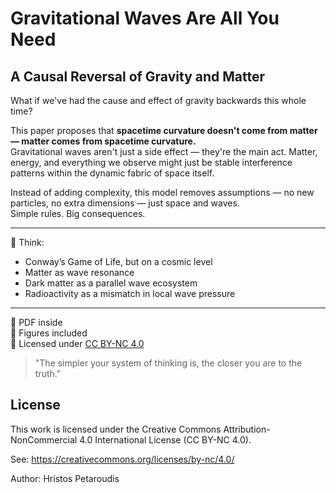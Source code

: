 # Gravitational Waves Are All You Need  
## A Causal Reversal of Gravity and Matter

What if we've had the cause and effect of gravity backwards this whole time?

This paper proposes that **spacetime curvature doesn't come from matter — matter comes from spacetime curvature.**  
Gravitational waves aren't just a side effect — they're the main act. Matter, energy, and everything we observe might just be stable interference patterns within the dynamic fabric of space itself.

Instead of adding complexity, this model removes assumptions — no new particles, no extra dimensions — just space and waves.  
Simple rules. Big consequences.

---

🧠 Think:  
- Conway’s Game of Life, but on a cosmic level  
- Matter as wave resonance  
- Dark matter as a parallel wave ecosystem  
- Radioactivity as a mismatch in local wave pressure  

---

📄 PDF inside  
🎨 Figures included  
📜 Licensed under [CC BY-NC 4.0](https://creativecommons.org/licenses/by-nc/4.0/)

> "The simpler your system of thinking is, the closer you are to the truth."

## License

This work is licensed under the Creative Commons Attribution-NonCommercial 4.0 International License (CC BY-NC 4.0).

See: https://creativecommons.org/licenses/by-nc/4.0/

Author: Hristos Petaroudis
